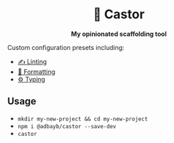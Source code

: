 <div align="center">
    <h1>🦦 Castor</h1>
    <strong>My opinionated scaffolding tool</strong>
</div>
<p></p>

Custom configuration presets including:

-   [✍️ Linting](../eslint-config)
-   [💄 Formatting](../prettier-config)
-   [⚙️ Typing](../ts-config)

## Usage

-   `mkdir my-new-project && cd my-new-project`
-   `npm i @adbayb/castor --save-dev`
-   `castor`
